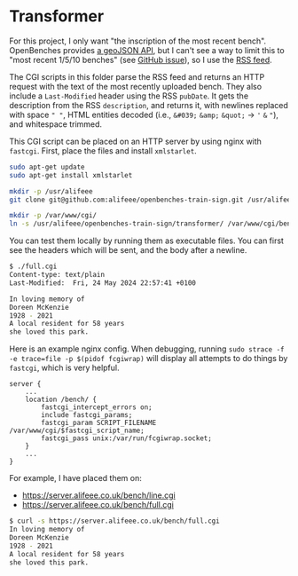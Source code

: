 # Transformer

For this project, I only want "the inscription of the most recent bench". OpenBenches provides [a geoJSON API][OpenBenches API], but I can't see a way to limit this to "most recent 1/5/10 benches" (see [GitHub issue](https://github.com/openbenches/openbenches.org/issues/364)), so I use the [RSS feed][OpenBenches RSS Feed].

[OpenBenches RSS Feed]: https://openbenches.org/feed

The CGI scripts in this folder parse the RSS feed and returns an HTTP request with the text of the most recently uploaded bench. They also include a `Last-Modified` header using the RSS `pubDate`. It gets the description from the RSS `description`, and returns it, with newlines replaced with space `" "`, HTML entities decoded (i.e., `&#039;` `&amp;` `&quot;` → `'` `&` `"`), and whitespace trimmed.

This CGI script can be placed on an HTTP server by using nginx with `fastcgi`. First, place the files and install `xmlstarlet`.

```bash
sudo apt-get update
sudo apt-get install xmlstarlet

mkdir -p /usr/alifeee
git clone git@github.com:alifeee/openbenches-train-sign.git /usr/alifeee/openbenches-train-sign

mkdir -p /var/www/cgi/
ln -s /usr/alifeee/openbenches-train-sign/transformer/ /var/www/cgi/bench
```

You can test them locally by running them as executable files. You can first see the headers which will be sent, and the body after a newline.

```bash
$ ./full.cgi
Content-type: text/plain
Last-Modified:  Fri, 24 May 2024 22:57:41 +0100

In loving memory of
Doreen McKenzie
1928 - 2021
A local resident for 58 years
she loved this park.
```

Here is an example nginx config. When debugging, running `sudo strace -f -e trace=file -p $(pidof fcgiwrap)` will display all attempts to do things by `fastcgi`, which is very helpful.

```nginx
server {
    ...
    location /bench/ {
        fastcgi_intercept_errors on;
        include fastcgi_params;
        fastcgi_param SCRIPT_FILENAME /var/www/cgi/$fastcgi_script_name;
        fastcgi_pass unix:/var/run/fcgiwrap.socket;
    }
    ...
}
```

For example, I have placed them on:

- <https://server.alifeee.co.uk/bench/line.cgi>
- <https://server.alifeee.co.uk/bench/full.cgi>

```bash
$ curl -s https://server.alifeee.co.uk/bench/full.cgi
In loving memory of
Doreen McKenzie
1928 - 2021
A local resident for 58 years
she loved this park.
```

[OpenBenches API]: https://github.com/openbenches/openbenches.org?tab=readme-ov-file#open-data-api
